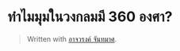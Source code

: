 ทำไมมุมในวงกลมมี 360 องศา?
===

> Written with [
อาจวรงค์ จันทมาศ](https://stackedit.io/).
<!--stackedit_data:
eyJoaXN0b3J5IjpbMzUzMDY2MDMxXX0=
-->